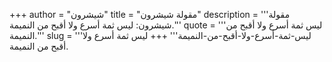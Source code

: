 +++
author = "شيشرون"
title = "مقولة شيشرون"
description = '''مقولة شيشرون: ليس ثمة أسرع ولا أقبح من النميمة.'''
quote = '''ليس ثمة أسرع ولا أقبح من النميمة.'''
slug = '''ليس-ثمة-أسرع-ولا-أقبح-من-النميمة'''
+++
ليس ثمة أسرع ولا أقبح من النميمة.
